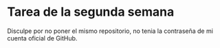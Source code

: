 # Tarea de la segunda semana
Disculpe por no poner el mismo repositorio, no tenia la contraseña de mi cuenta oficial de GitHub.
